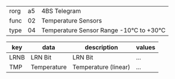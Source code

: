 
|    |   |   |
| -- | - | - |
| rorg | a5 | 4BS Telegram |
| func | 02 | Temperature Sensors |
| type | 04 | Temperature Sensor Range -10°C to +30°C |

| key | data | description | values |
| --- | --- | --- | --- |
  | LRNB | LRN Bit | LRN Bit | ... | 
| TMP | Temperature | Temperature (linear) | ... | 

  